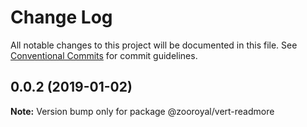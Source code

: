 # Change Log

All notable changes to this project will be documented in this file.
See [Conventional Commits](https://conventionalcommits.org) for commit guidelines.

## 0.0.2 (2019-01-02)

**Note:** Version bump only for package @zooroyal/vert-readmore
